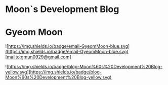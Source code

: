 # Moon`s Development Blog

# Gyeom Moon

![https://img.shields.io/badge/email-GyeomMoon-blue.svg](https://img.shields.io/badge/email-GyeomMoon-blue.svg)[mailto:gmun0929@gmail.com]

![https://img.shields.io/badge/blog-Moon%60s%20Development%20Blog-yellow.svg](https://img.shields.io/badge/blog-Moon%60s%20Development%20Blog-yellow.svg)
